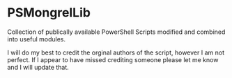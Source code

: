 # PSMongrelLib
Collection of publically available PowerShell Scripts modified and combined into useful modules.

I will do my best to credit the orginal authors of the script, however I am not perfect. If I appear to have missed crediting someone please let me know and I will update that.

